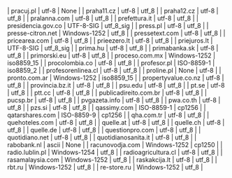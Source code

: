 | pracuj.pl | utf-8 | None |
| praha11.cz | utf-8 | utf_8 |
| praha12.cz | utf-8 | utf_8 |
| pralanna.com | utf-8 | utf_8 |
| prefettura.it | utf-8 | utf_8 |
| presidencia.gov.co | UTF-8-SIG | utf_8_sig |
| press.pl | utf-8 | utf_8 |
| presse-citron.net | Windows-1252 | utf_8 |
| pressetext.com | utf-8 | utf_8 |
| pricearea.com | utf-8 | utf_8 |
| prieezero.lt | utf-8 | utf_8 |
| priejuros.lt | UTF-8-SIG | utf_8_sig |
| prima.hu | utf-8 | utf_8 |
| primabanka.sk | utf-8 | utf_8 |
| primorski.eu | utf-8 | utf_8 |
| proceso.com.mx | Windows-1252 | iso8859_15 |
| procolombia.co | utf-8 | utf_8 |
| profesor.pl | ISO-8859-1 | iso8859_2 |
| profesorenlinea.cl | utf-8 | utf_8 |
| proline.pl | None | utf-8 |
| pronto.com.ar | Windows-1252 | iso8859_15 |
| propertyvalue.co.nz | utf-8 | utf_8 |
| provincia.bz.it | utf-8 | utf_8 |
| psu.edu | utf-8 | utf_8 |
| pt.se | utf-8 | utf_8 |
| ptt.cc | utf-8 | utf_8 |
| publicadireito.com.br | utf-8 | utf_8 |
| pucsp.br | utf-8 | utf_8 |
| pvgazeta.info | utf-8 | utf_8 |
| pwa.co.th | utf-8 | utf_8 |
| pzs.si | utf-8 | utf_8 |
| qassimy.com | ISO-8859-1 | cp1256 |
| qatarshares.com | ISO-8859-9 | cp1256 |
| qha.com.tr | utf-8 | utf_8 |
| quehoteles.com | utf-8 | utf_8 |
| quelle.at | utf-8 | utf_8 |
| quelle.ch | utf-8 | utf_8 |
| quelle.de | utf-8 | utf_8 |
| questionpro.com | utf-8 | utf_8 |
| quotidiano.net | utf-8 | utf_8 |
| quotidianosanita.it | utf-8 | utf_8 |
| rabobank.nl | ascii | None |
| racunovodja.com | Windows-1252 | cp1250 |
| radio.lublin.pl | Windows-1254 | utf_8 |
| radioagricultura.cl | utf-8 | utf_8 |
| rasamalaysia.com | Windows-1252 | utf_8 |
| raskakcija.lt | utf-8 | utf_8 |
| rbt.ru | Windows-1252 | utf_8 |
| re-store.ru | Windows-1252 | utf_8 |
